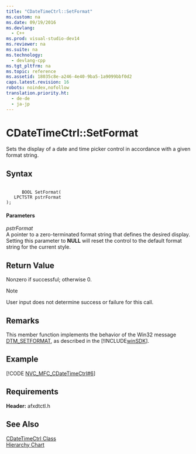 ```yaml
---
title: "CDateTimeCtrl::SetFormat"
ms.custom: na
ms.date: 09/19/2016
ms.devlang: 
  - C++
ms.prod: visual-studio-dev14
ms.reviewer: na
ms.suite: na
ms.technology: 
  - devlang-cpp
ms.tgt_pltfrm: na
ms.topic: reference
ms.assetid: 18035c8e-a246-4e40-9ba5-1a9099bbf0d2
caps.latest.revision: 16
robots: noindex,nofollow
translation.priority.ht: 
  - de-de
  - ja-jp
---
```

# CDateTimeCtrl::SetFormat
Sets the display of a date and time picker control in accordance with a given format string.  
  
## Syntax  
  
```  
  
      BOOL SetFormat(  
   LPCTSTR pstrFormat   
);  
```  
  
#### Parameters  
 *pstrFormat*  
 A pointer to a zero-terminated format string that defines the desired display. Setting this parameter to **NULL** will reset the control to the default format string for the current style.  
  
## Return Value  
 Nonzero if successful; otherwise 0.  
  
> [!NOTE]
>  User input does not determine success or failure for this call.  
  
## Remarks  
 This member function implements the behavior of the Win32 message [DTM_SETFORMAT](http://msdn.microsoft.com/library/windows/desktop/bb761771), as described in the [!INCLUDE[winSDK](../vs140/includes/winSDK_md.md)].  
  
## Example  
 [!CODE [NVC_MFC_CDateTimeCtrl#6](../CodeSnippet/VS_Snippets_Cpp/NVC_MFC_CDateTimeCtrl#6)]  
  
## Requirements  
 **Header:** afxdtctl.h  
  
## See Also  
 [CDateTimeCtrl Class](../vs140/CDateTimeCtrl-Class.md)   
 [Hierarchy Chart](../vs140/Hierarchy-Chart.md)
